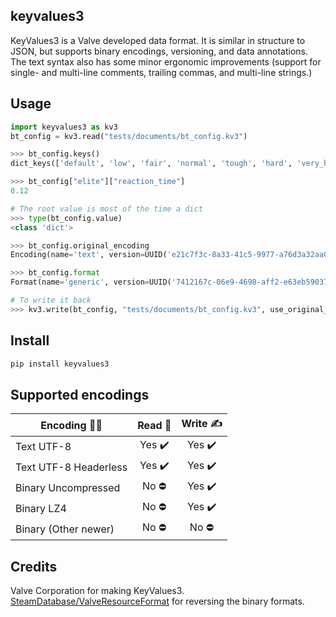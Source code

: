 ## keyvalues3
KeyValues3 is a Valve developed data format. It is similar in structure to JSON, but supports binary encodings, versioning, and data annotations. The text syntax also has some minor ergonomic improvements (support for single- and multi-line comments, trailing commas, and multi-line strings.)

## Usage
```py
import keyvalues3 as kv3
bt_config = kv3.read("tests/documents/bt_config.kv3")

>>> bt_config.keys()
dict_keys(['default', 'low', 'fair', 'normal', 'tough', 'hard', 'very_hard', 'expert', 'elite'])

>>> bt_config["elite"]["reaction_time"]
0.12
```

```py
# The root value is most of the time a dict
>>> type(bt_config.value)
<class 'dict'>

>>> bt_config.original_encoding
Encoding(name='text', version=UUID('e21c7f3c-8a33-41c5-9977-a76d3a32aa0d'))

>>> bt_config.format
Format(name='generic', version=UUID('7412167c-06e9-4698-aff2-e63eb59037e7'))

# To write it back
>>> kv3.write(bt_config, "tests/documents/bt_config.kv3", use_original_encoding=True)
```

## Install
```bash
pip install keyvalues3
```

## Supported encodings
| Encoding 👩‍💻 | Read 📖 | Write ✍️ |
| ----------- | :-----: | :-------: |
| Text UTF-8 | Yes ✔️ | Yes ✔️ |
| Text UTF-8 Headerless | Yes ✔️ | Yes ✔️ |
| Binary Uncompressed | No ⛔ | Yes ✔️ |
| Binary LZ4 | No ⛔ | Yes ✔️ |
| Binary (Other newer) | No ⛔ | No ⛔ |

## Credits
Valve Corporation for making KeyValues3.  
[SteamDatabase/ValveResourceFormat](https://github.com/SteamDatabase/ValveResourceFormat/blob/master/ValveResourceFormat/Resource/ResourceTypes/BinaryKV3.cs) for reversing the binary formats.
